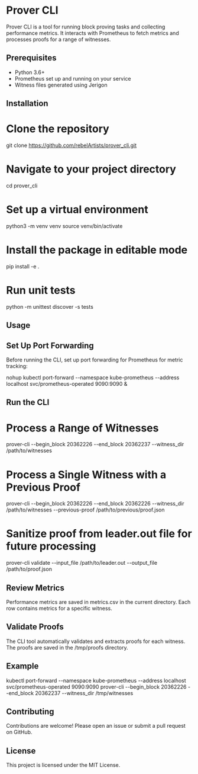 # Prover CLI

Prover CLI is a tool for running block proving tasks and collecting performance metrics. It interacts with Prometheus to fetch metrics and processes proofs for a range of witnesses.


## Prerequisites

- Python 3.6+
- Prometheus set up and running on your service
- Witness files generated using Jerigon


## Installation

# Clone the repository
git clone https://github.com/rebelArtists/prover_cli.git

# Navigate to your project directory
cd prover_cli

# Set up a virtual environment
python3 -m venv venv
source venv/bin/activate

# Install the package in editable mode
pip install -e .

# Run unit tests
python -m unittest discover -s tests


## Usage

## Set Up Port Forwarding
Before running the CLI, set up port forwarding for Prometheus for metric tracking:

nohup kubectl port-forward --namespace kube-prometheus --address localhost svc/prometheus-operated 9090:9090 &


## Run the CLI

# Process a Range of Witnesses

prover-cli --begin_block 20362226 --end_block 20362237 --witness_dir /path/to/witnesses


# Process a Single Witness with a Previous Proof

prover-cli --begin_block 20362226 --end_block 20362226 --witness_dir /path/to/witnesses --previous-proof /path/to/previous/proof.json


# Sanitize proof from leader.out file for future processing

prover-cli validate --input_file /path/to/leader.out --output_file /path/to/proof.json


## Review Metrics
Performance metrics are saved in metrics.csv in the current directory. Each row contains metrics for a specific witness.


## Validate Proofs
The CLI tool automatically validates and extracts proofs for each witness. The proofs are saved in the /tmp/proofs directory.


## Example
kubectl port-forward --namespace kube-prometheus --address localhost svc/prometheus-operated 9090:9090
prover-cli --begin_block 20362226 --end_block 20362237 --witness_dir /tmp/witnesses


## Contributing
Contributions are welcome! Please open an issue or submit a pull request on GitHub.

## License
This project is licensed under the MIT License.

